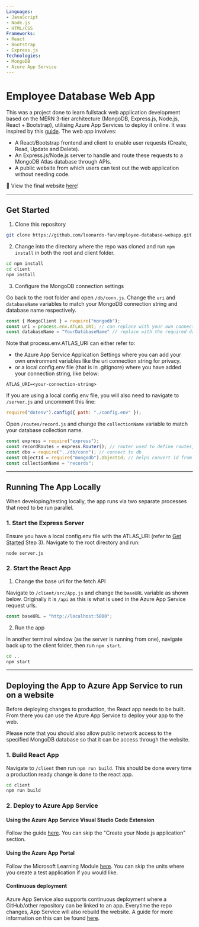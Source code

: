 ```yaml
---
Languages:
- JavaScript
- Node.js
- HTML/CSS
Frameworks:
- React
- Bootstrap
- Express.js
Technologies:
- MongoDB
- Azure App Service
---
```


# Employee Database Web App

This was a project done to learn fullstack web application development based on the MERN 3-tier architecture (MongoDB, Express.js, Node.js, React + Bootstrap), utilising Azure App Services to deploy it online. It was inspired by this [guide](https://www.mongodb.com/languages/mern-stack-tutorial). The web app involves: 

* A React/Bootstrap frontend and client to enable user requests (Create, Read, Update and Delete).
* An Express.js/Node.js server to handle and route these requests to a MongoDB Atlas database through APIs.
* A public website from which users can test out the web application without needing code. 

📢 View the final website [here](http://employeedatabasegui.azurewebsites.net/)!

***

## <a name="get-started"></a> Get Started

1. Clone this repository

```bash
git clone https://github.com/leonardo-fan/employee-database-webapp.git
```

2. Change into the directory where the repo was cloned and run `npm install` in both the root and client folder.

```bash
cd npm install
cd client
npm install
```

3. Configure the MongoDB connection settings

Go back to the root folder and open `/db/conn.js`. Change the `uri` and `databaseName` variables to match your MongoDB connection string and database name respectively. 

```javascript
const { MongoClient } = require("mongodb");
const uri = process.env.ATLAS_URI; // can replace with your own connection string or add an application setting to the Azure App Service
const databaseName = "YourDatabaseName" // replace with the required database name
```

Note that process.env.ATLAS_URI can either refer to:
- the Azure App Service Application Settings where you can add your own environment variables like the uri connection string for privacy. 
- or a local config.env file (that is in .gitignore) where you have added your connection string, like below:

```
ATLAS_URI=<your-connection-string>
```

If you are using a local config.env file, you will also need to navigate to `/server.js` and uncomment this line:

```javascript
require("dotenv").config({ path: "./config.env" });
```

Open `/routes/record.js` and change the `collectionName` variable to match your database collection name.

```javascript
const express = require("express");
const recordRoutes = express.Router(); // router used to define routes, middleware to control requests starting with path/record
const dbo = require("../db/conn"); // connect to db
const ObjectId = require("mongodb").ObjectId; // helps convert id from string to ObjectId for the _id mongodb queries
const collectionName = "records";
```

***

## Running The App Locally

When developing/testing locally, the app runs via two separate processes that need to be run parallel.

### 1. Start the Express Server

Ensure you have a local config.env file with the ATLAS_URI (refer to [Get Started](#get-started) Step 3). 
Navigate to the root directory and run:

```bash
node server.js
```

### 2. Start the React App

1. Change the base url for the fetch API

Navigate to `/client/src/App.js` and change the `baseURL` variable as shown below. Originally it is `/api` as this is what is used in the Azure App Service request urls.

```javascript
const baseURL = "http://localhost:5000";
```

2. Run the app

In another terminal window (as the server is running from one), navigate back up to the client folder, then run `npm start`. 

```bash
cd ..
npm start
```

***

## Deploying the App to Azure App Service to run on a website

Before deploying changes to production, the React app needs to be built. From there you can use the Azure App Service to deploy your app to the web.

Please note that you should also allow public network access to the specified MongoDB database so that it can be access through the website.

### 1. Build React App

Navigate to `/client` then run `npm run build`. This should be done every time a production ready change is done to the react app.

```bash
cd client
npm run build
```

### 2. Deploy to Azure App Service

#### Using the Azure App Service Visual Studio Code Extension

Follow the guide [here](https://docs.microsoft.com/en-us/azure/app-service/quickstart-nodejs?tabs=windows&pivots=development-environment-vscode). You can skip the "Create your Node.js application" section.

#### Using the Azure App Portal

Follow the Microsoft Learning Module [here](https://docs.microsoft.com/en-au/learn/modules/host-a-web-app-with-azure-app-service/). You can skip the units where you create a test application if you would like.

#### Continuous deployment

Azure App Service also supports continuous deployment where a GitHub/other repository can be linked to an app. Everytime the repo changes, App Service will also rebuild the website. A guide for more information on this can be found [here](https://docs.microsoft.com/en-us/azure/app-service/deploy-continuous-deployment?tabs=github). 
